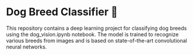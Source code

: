 # Dog Breed Classifier 🐶

This repository contains a deep learning project for classifying dog breeds using the dog_vision.ipynb notebook. The model is trained to recognize various breeds from images and is based on state-of-the-art convolutional neural networks.
